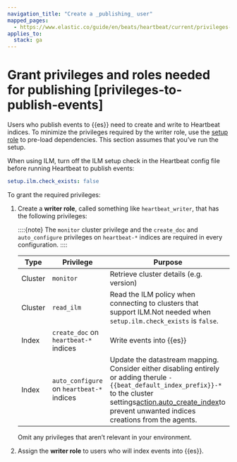 ```yaml
---
navigation_title: "Create a _publishing_ user"
mapped_pages:
  - https://www.elastic.co/guide/en/beats/heartbeat/current/privileges-to-publish-events.html
applies_to:
  stack: ga
---
```


# Grant privileges and roles needed for publishing [privileges-to-publish-events]


Users who publish events to {{es}} need to create and write to Heartbeat indices. To minimize the privileges required by the writer role, use the [setup role](/reference/heartbeat/privileges-to-setup-beats.md) to pre-load dependencies. This section assumes that you’ve run the setup.

When using ILM, turn off the ILM setup check in the Heartbeat config file before running Heartbeat to publish events:

```yaml
setup.ilm.check_exists: false
```

To grant the required privileges:

1. Create a **writer role**, called something like `heartbeat_writer`, that has the following privileges:

    ::::{note}
    The `monitor` cluster privilege and the `create_doc` and `auto_configure` privileges on `heartbeat-*` indices are required in every configuration.
    ::::


    | Type | Privilege | Purpose |
    | --- | --- | --- |
    | Cluster | `monitor` | Retrieve cluster details (e.g. version) |
    | Cluster | `read_ilm` | Read the ILM policy when connecting to clusters that support ILM.Not needed when `setup.ilm.check_exists` is `false`. |
    | Index | `create_doc` on `heartbeat-*` indices | Write events into {{es}} |
    | Index | `auto_configure` on `heartbeat-*` indices | Update the datastream mapping. Consider either disabling entirely or adding therule `-{{beat_default_index_prefix}}-*` to the cluster settings[action.auto_create_index](https://www.elastic.co/docs/api/doc/elasticsearch/operation/operation-create)to prevent unwanted indices creations from the agents. |

    Omit any privileges that aren’t relevant in your environment.

2. Assign the **writer role** to users who will index events into {{es}}.

